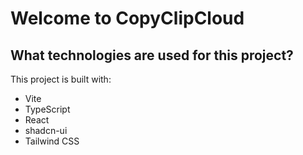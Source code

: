 # Welcome to CopyClipCloud

## What technologies are used for this project?

This project is built with:

- Vite
- TypeScript
- React
- shadcn-ui
- Tailwind CSS
